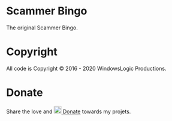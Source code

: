 # Scammer Bingo
The original Scammer Bingo.

# Copyright
All code is Copyright © 2016 - 2020 WindowsLogic Productions.

# Donate
Share the love and <a href="https://paypal.me/windowslogic"><img width="20" height=auto alt="Donate" src="https://windowslogic.co.uk/img/donate.png"> Donate</a> towards my projets.
